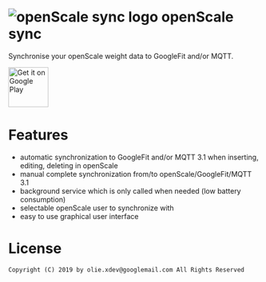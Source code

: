 # ![openScale sync logo](https://github.com/oliexdev/openScale/blob/master/doc/sync/openscale_sync.png) openScale sync

Synchronise your openScale weight data to GoogleFit and/or MQTT.

<a href="https://play.google.com/store/apps/details?id=com.health.openscale.sync" target="_blank">
<img src="https://play.google.com/intl/en_us/badges/images/generic/en-play-badge.png" alt="Get it on Google Play" height="80"/></a>

# Features
* automatic synchronization to GoogleFit and/or MQTT 3.1 when inserting, editing, deleting in openScale
* manual complete synchronization from/to openScale/GoogleFit/MQTT 3.1
* background service which is only called when needed (low battery consumption)
* selectable openScale user to synchronize with
* easy to use graphical user interface

# License

    Copyright (C) 2019 by olie.xdev@googlemail.com All Rights Reserved
